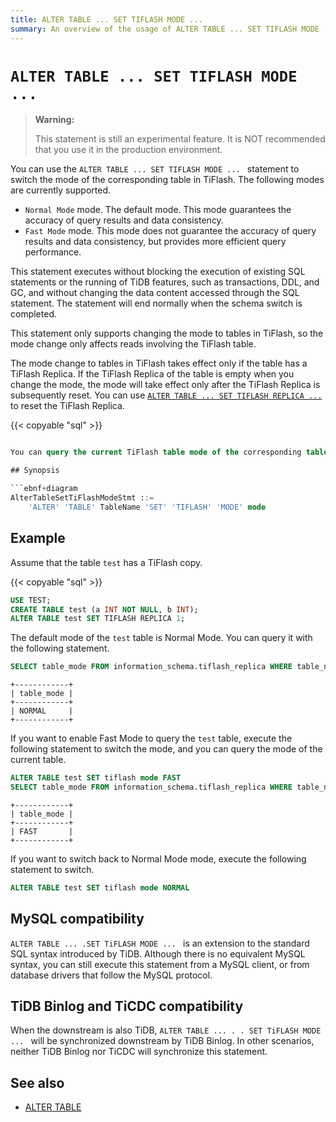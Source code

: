```yaml
---
title: ALTER TABLE ... SET TIFLASH MODE ...
summary: An overview of the usage of ALTER TABLE ... SET TIFLASH MODE ... for the TiDB database.
---
```


# `ALTER TABLE ... SET TIFLASH MODE ...`

> **Warning:**
>
> This statement is still an experimental feature. It is NOT recommended that you use it in the production environment.

You can use the `ALTER TABLE ... SET TIFLASH MODE ... ` statement to switch the mode of the corresponding table in TiFlash. The following modes are currently supported.

- `Normal Mode` mode. The default mode. This mode guarantees the accuracy of query results and data consistency.
- `Fast Mode` mode. This mode does not guarantee the accuracy of query results and data consistency, but provides more efficient query performance.

This statement executes without blocking the execution of existing SQL statements or the running of TiDB features, such as transactions, DDL, and GC, and without changing the data content accessed through the SQL statement. The statement will end normally when the schema switch is completed.

This statement only supports changing the mode to tables in TiFlash, so the mode change only affects reads involving the TiFlash table.

The mode change to tables in TiFlash takes effect only if the table has a TiFlash Replica. If the TiFlash Replica of the table is empty when you change the mode, the mode will take effect only after the TiFlash Replica is subsequently reset. You can use [`ALTER TABLE ... SET TIFLASH REPLICA ...`](/sql-statements/sql-statement-alter-table.md) to reset the TiFlash Replica.

{{< copyable "sql" >}}

```sql

You can query the current TiFlash table mode of the corresponding table using the system table `information_schema.tiflash_replica`.

## Synopsis

```ebnf+diagram
AlterTableSetTiFlashModeStmt ::=
    'ALTER' 'TABLE' TableName 'SET' 'TIFLASH' 'MODE' mode
```

## Example

Assume that the table `test` has a TiFlash copy.

{{< copyable "sql" >}}

```sql
USE TEST;
CREATE TABLE test (a INT NOT NULL, b INT);
ALTER TABLE test SET TIFLASH REPLICA 1;
```

The default mode of the `test` table is Normal Mode. You can query it with the following statement.

```sql
SELECT table_mode FROM information_schema.tiflash_replica WHERE table_name = 'test' AND table_schema = 'test'
```

```
+------------+
| table_mode |
+------------+
| NORMAL     |
+------------+
```

If you want to enable Fast Mode to query the `test` table, execute the following statement to switch the mode, and you can query the mode of the current table.

```sql
ALTER TABLE test SET tiflash mode FAST
SELECT table_mode FROM information_schema.tiflash_replica WHERE table_name = 'test' AND table_schema = 'test'
```

```
+------------+
| table_mode |
+------------+
| FAST       |
+------------+
```

If you want to switch back to Normal Mode mode, execute the following statement to switch.

```sql
ALTER TABLE test SET tiflash mode NORMAL
```

## MySQL compatibility

`ALTER TABLE ... .SET TiFLASH MODE ... ` is an extension to the standard SQL syntax introduced by TiDB. Although there is no equivalent MySQL syntax, you can still execute this statement from a MySQL client, or from database drivers that follow the MySQL protocol.

## TiDB Binlog and TiCDC compatibility

When the downstream is also TiDB, `ALTER TABLE ... . . SET TiFLASH MODE ... ` will be synchronized downstream by TiDB Binlog. In other scenarios, neither TiDB Binlog nor TiCDC will synchronize this statement.

## See also

- [ALTER TABLE](/sql-statements/sql-statement-alter-table.md)